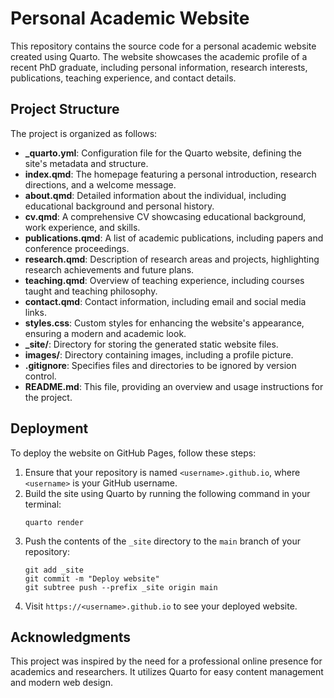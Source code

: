 # Personal Academic Website

This repository contains the source code for a personal academic website created using Quarto. The website showcases the academic profile of a recent PhD graduate, including personal information, research interests, publications, teaching experience, and contact details.

## Project Structure

The project is organized as follows:

- **_quarto.yml**: Configuration file for the Quarto website, defining the site's metadata and structure.
- **index.qmd**: The homepage featuring a personal introduction, research directions, and a welcome message.
- **about.qmd**: Detailed information about the individual, including educational background and personal history.
- **cv.qmd**: A comprehensive CV showcasing educational background, work experience, and skills.
- **publications.qmd**: A list of academic publications, including papers and conference proceedings.
- **research.qmd**: Description of research areas and projects, highlighting research achievements and future plans.
- **teaching.qmd**: Overview of teaching experience, including courses taught and teaching philosophy.
- **contact.qmd**: Contact information, including email and social media links.
- **styles.css**: Custom styles for enhancing the website's appearance, ensuring a modern and academic look.
- **_site/**: Directory for storing the generated static website files.
- **images/**: Directory containing images, including a profile picture.
- **.gitignore**: Specifies files and directories to be ignored by version control.
- **README.md**: This file, providing an overview and usage instructions for the project.

## Deployment

To deploy the website on GitHub Pages, follow these steps:

1. Ensure that your repository is named `<username>.github.io`, where `<username>` is your GitHub username.
2. Build the site using Quarto by running the following command in your terminal:
   ```
   quarto render
   ```
3. Push the contents of the `_site` directory to the `main` branch of your repository:
   ```
   git add _site
   git commit -m "Deploy website"
   git subtree push --prefix _site origin main
   ```
4. Visit `https://<username>.github.io` to see your deployed website.

## Acknowledgments

This project was inspired by the need for a professional online presence for academics and researchers. It utilizes Quarto for easy content management and modern web design.